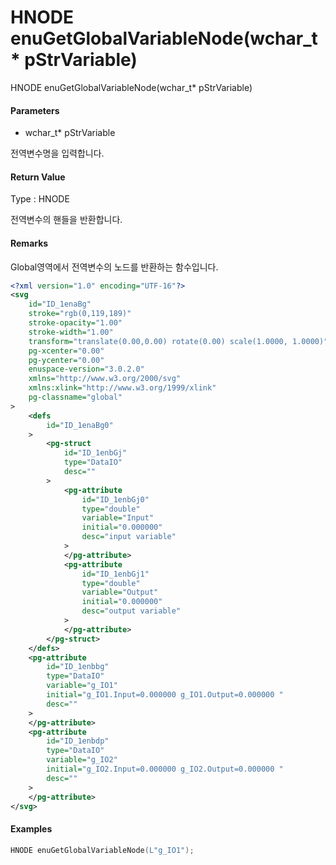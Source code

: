 # HNODE enuGetGlobalVariableNode\(wchar\_t\* pStrVariable\)

HNODE enuGetGlobalVariableNode\(wchar\_t\* pStrVariable\)

#### Parameters

* wchar\_t\* pStrVariable

전역변수명을 입력합니다.

#### Return Value

Type : HNODE

전역변수의 핸들을 반환합니다.

#### Remarks

Global영역에서 전역변수의 노드를 반환하는 함수입니다.

```xml
<?xml version="1.0" encoding="UTF-16"?>
<svg
	id="ID_1enaBg"
	stroke="rgb(0,119,189)"
	stroke-opacity="1.00"
	stroke-width="1.00"
	transform="translate(0.00,0.00) rotate(0.00) scale(1.0000, 1.0000)"
	pg-xcenter="0.00"
	pg-ycenter="0.00"
	enuspace-version="3.0.2.0"
	xmlns="http://www.w3.org/2000/svg"
	xmlns:xlink="http://www.w3.org/1999/xlink"
	pg-classname="global"
>
	<defs
		id="ID_1enaBg0"
	>
		<pg-struct
			id="ID_1enbGj"
			type="DataIO"
			desc=""
		>
			<pg-attribute
				id="ID_1enbGj0"
				type="double"
				variable="Input"
				initial="0.000000"
				desc="input variable"
			>
			</pg-attribute>
			<pg-attribute
				id="ID_1enbGj1"
				type="double"
				variable="Output"
				initial="0.000000"
				desc="output variable"
			>
			</pg-attribute>
		</pg-struct>
	</defs>
	<pg-attribute
		id="ID_1enbbg"
		type="DataIO"
		variable="g_IO1"
		initial="g_IO1.Input=0.000000 g_IO1.Output=0.000000 "
		desc=""
	>
	</pg-attribute>
	<pg-attribute
		id="ID_1enbdp"
		type="DataIO"
		variable="g_IO2"
		initial="g_IO2.Input=0.000000 g_IO2.Output=0.000000 "
		desc=""
	>
	</pg-attribute>
</svg>
```

#### Examples

```cpp
HNODE enuGetGlobalVariableNode(L"g_IO1");
```



